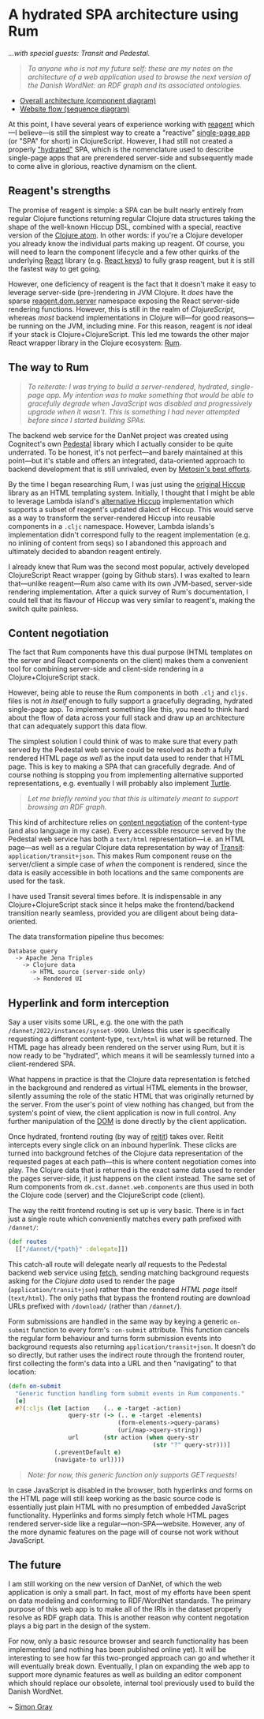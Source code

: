 # A hydrated SPA architecture using Rum

._..with special guests: Transit and Pedestal._

> *To anyone who is _not_ my future self: these are my notes on the architecture of a web application used to browse the next version of the Danish WordNet: an RDF graph and its associated ontologies.*

- [Overall architecture (component diagram)](architecture.svg)
- [Website flow (sequence diagram)](website-flow.svg)

At this point, I have several years of experience working with [reagent](https://github.com/reagent-project/reagent) which—I believe—is still the simplest way to create a "reactive" [single-page app](https://en.wikipedia.org/wiki/Single-page_application) (or "SPA" for short) in ClojureScript. However, I had still not created a properly ["hydrated"](https://reactjs.org/docs/react-dom.html#hydrate) SPA, which is the nomenclature used to describe single-page apps that are prerendered server-side and subsequently made to come alive in glorious, reactive dynamism on the client.

## Reagent's strengths
The promise of reagent is
simple: a SPA can be built nearly entirely from regular Clojure functions returning regular Clojure data structures taking the shape of the well-known Hiccup DSL, combined with a special, reactive version of the [Clojure atom](https://clojure.org/reference/atoms). In other words: if you're a Clojure developer you already know the individual parts making up reagent. Of course, you will need to learn the component lifecycle and a few other quirks of the underlying [React](https://github.com/facebook/react) library (e.g. [React keys](https://reactjs.org/docs/lists-and-keys.html#keys)) to fully grasp reagent, but it is still the fastest way to get going.

However, one deficiency of reagent is the fact that it doesn't make it easy to leverage server-side (pre-)rendering in JVM Clojure. It _does_ have the sparse [reagent.dom.server](https://github.com/reagent-project/reagent/blob/master/src/reagent/dom/server.cljs) namespace exposing the React server-side rendering functions. However, this is still in the realm of _ClojureScript_, whereas _most_ backend implementations in Clojure will—for good reasons—be running on the JVM, including mine. For this reason, reagent is _not_ ideal if your stack is Clojure+ClojureScript. This led me towards the other major React wrapper library in the Clojure ecosystem: [Rum](https://github.com/tonsky/rum).

## The way to Rum
> *To reiterate: I was trying to build a server-rendered, hydrated, single-page app. My intention was to make something that would be able to gracefully degrade when JavaScript was disabled and progressively upgrade when it _wasn't_. This is something I had never attempted before since I started building SPAs.*

The backend web service for the DanNet project was created using Cognitect's own [Pedestal](https://github.com/pedestal/pedestal) library which I actually consider to be quite underrated. To be honest, it's not perfect—and barely maintained at this point—but it's stable and offers an integrated, data-oriented approach to backend development that is still unrivaled, even by [Metosin's best efforts](https://github.com/metosin).

By the time I began researching Rum, I was just using the [original Hiccup](https://github.com/weavejester/hiccup) library as an HTML templating system. Initially, I thought that I might be able to leverage Lambda island's [alternative Hiccup](https://github.com/lambdaisland/hiccup) implementation which supports a subset of reagent's updated dialect of Hiccup. This would serve as a way to transform the server-rendered Hiccup into reusable components in a `.cljc` namespace. However, Lambda islands's implementation didn't correspond fully to the reagent implementation (e.g. no inlining of content from seqs) so I abandoned this approach and ultimately decided to abandon reagent entirely.

I already knew that Rum was the second most popular, actively developed ClojureScript React wrapper (going by Github stars). I was exalted to learn that—unlike reagent—Rum also came with its own JVM-based, server-side rendering implementation. After a quick survey of Rum's documentation, I could tell that its flavour of Hiccup was very similar to reagent's, making the switch quite painless.

## Content negotiation
The fact that Rum components have this dual purpose (HTML templates on the server and React components on the client) makes them a convenient tool for combining server-side and client-side rendering in a Clojure+ClojureScript stack.

However, being able to reuse the Rum components in both `.clj` and `cljs.` files is not _in itself_ enough to fully support a gracefully degrading, hydrated single-page app. To implement something like this, you need to think hard about the flow of data across your full stack and draw up an architecture that can adequately support this data flow.

The simplest solution I could think of was to make sure that every path served by the Pedestal web service could be resolved as _both_ a fully rendered HTML page _as well_ as the input data used to render that HTML page. This is key to making a SPA that can gracefully degrade. And of course nothing is stopping you from implementing alternative supported representations, e.g. eventually I will probably also implement [Turtle](https://en.wikipedia.org/wiki/Turtle_(syntax)). 

> _Let me briefly remind you that this is ultimately meant to support browsing an RDF graph._

This kind of architecture relies on [content negotiation](https://developer.mozilla.org/en-US/docs/Web/HTTP/Content_negotiation) of the content-type (and also language in my case). Every accessible resource served by the Pedestal web service has both a `text/html` representation—i.e. an HTML page—as well as a regular Clojure data representation by way of [Transit](https://github.com/cognitect/transit-format): `application/transit+json`. This makes Rum component reuse on the server/client a simple case of _when_ the component is rendered, since the data is easily accessible in both locations and the same components are used for the task.

I have used Transit several times before. It is indispensable in any Clojure+ClojureScript stack since it helps make the frontend/backend transition nearly seamless, provided you are diligent about being data-oriented.

The data transformation pipeline thus becomes:

```
Database query
  -> Apache Jena Triples
    -> Clojure data
      -> HTML source (server-side only)
       -> Rendered UI
```

## Hyperlink and form interception
Say a user visits some URL, e.g. the one with the path `/dannet/2022/instances/synset-9999`. Unless this user is specifically requesting a different content-type, `text/html` is what will be returned. The HTML page has already been rendered on the server using Rum, but it is now ready to be "hydrated", which means it will be seamlessly turned into a client-rendered SPA.

What happens in practice is that the Clojure data representation is fetched in the background and rendered as virtual HTML elements in the browser, silently assuming the role of the static HTML that was originally returned by the server. From the user's point of view nothing has changed, but from the system's point of view, the client application is now in full control. Any further manipulation of the [DOM](https://developer.mozilla.org/en-US/docs/Web/API/Document_Object_Model/Introduction) is done directly by the client application.

Once hydrated, frontend routing (by way of [reitit](https://github.com/metosin/reitit)) takes over. Reitit intercepts every single click on an inbound hyperlink. These clicks are turned into background fetches of the Clojure data representation of the requested pages at each path—this is where content negotiation comes into play. The Clojure data that is returned is the exact same data used to render the pages server-side, it just happens on the client instead. The same set of Rum components from `dk.cst.dannet.web.components` are thus used in both the Clojure code (server) and the ClojureScript code (client).

The way the reitit frontend routing is set up is very basic. There is in fact just a single route which conveniently matches every path prefixed with `/dannet/`:

```clojure
(def routes
  [["/dannet/{*path}" :delegate]])
```

This catch-all route will delegate nearly _all_ requests to the Pedestal backend web service using [fetch](https://github.com/lambdaisland/fetch), sending matching background requests asking for the _Clojure data_ used to render the page (`application/transit+json`) rather than the rendered _HTML page_ itself (`text/html`). The only paths that bypass the frontend routing are download URLs prefixed with `/download/` (rather than `/dannet/`).

Form submissions are handled in the same way by keying a generic `on-submit` function to every form's `:on-submit` attribute. This function cancels the regular form behaviour and turns form submission events into background requests also returning `application/transit+json`. It doesn't do so directly, but rather uses the indirect route through the frontend router, first collecting the form's data into a URL and then "navigating" to that location:

```clojure
(defn on-submit
  "Generic function handling form submit events in Rum components."
  [e]
  #?(:cljs (let [action    (.. e -target -action)
                 query-str (-> (.. e -target -elements)
                               (form-elements->query-params)
                               (uri/map->query-string))
                 url       (str action (when query-str
                                         (str "?" query-str)))]
             (.preventDefault e)
             (navigate-to url))))
```

> _Note: for now, this generic function only supports GET requests!_

In case JavaScript is disabled in the browser, both hyperlinks _and_ forms on the HTML page will still keep working as the basic source code is essentially just plain HTML with no presumption of embedded JavaScript functionality. Hyperlinks and forms simply fetch whole HTML pages rendered server-side like a regular—non-SPA—website. However, any of the more dynamic features on the page will of course not work without JavaScript.

## The future
I am still working on the new version of DanNet, of which the web application is only a small part. In fact, most of my efforts have been spent on data modeling and conforming to RDF/WordNet standards. The primary purpose of this web app is to make all of the IRIs in the dataset properly resolve as RDF graph data. This is another reason why content negotation plays a big part in the design of the system.

For now, only a basic  resource browser and search functionality has been implemented (and nothing has been published online yet). It will be interesting to see how far this two-pronged approach can go and whether it will eventually break down. Eventually, I plan on expanding the web app to support more dynamic features as well as building an editor component which should replace our obsolete, internal tool previously used to build the Danish WordNet.

~ [Simon Gray](https://github.com/simongray)
